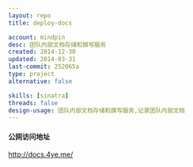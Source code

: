 ```yaml
---
layout: repo
title: deploy-docs

account: mindpin
desc: 团队内部文档存储和撰写服务
created: 2014-12-30
updated: 2014-03-31
last-commit: 252065a
type: project
alternative: false

skills: [sinatra]
threads: false
design-usage: 团队内部文档存储和撰写服务,记录团队内部文档
---
```


#### 公网访问地址
http://docs.4ye.me/

